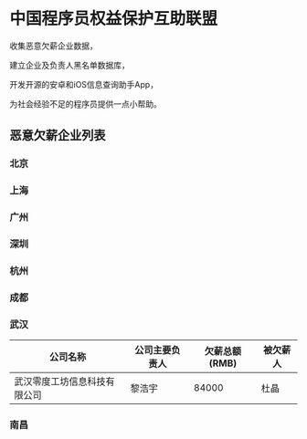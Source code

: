 # 中国程序员权益保护互助联盟

收集恶意欠薪企业数据，

建立企业及负责人黑名单数据库，

开发开源的安卓和iOS信息查询助手App，

为社会经验不足的程序员提供一点小帮助。

## 恶意欠薪企业列表
### 北京
### 上海
### 广州
### 深圳
### 杭州
### 成都
### 武汉
| 公司名称 | 公司主要负责人 | 欠薪总额(RMB) | 被欠薪人 |
| - | - | - | - |
| 武汉零度工坊信息科技有限公司 | 黎浩宇 | 84000 | 杜晶 |
### 南昌